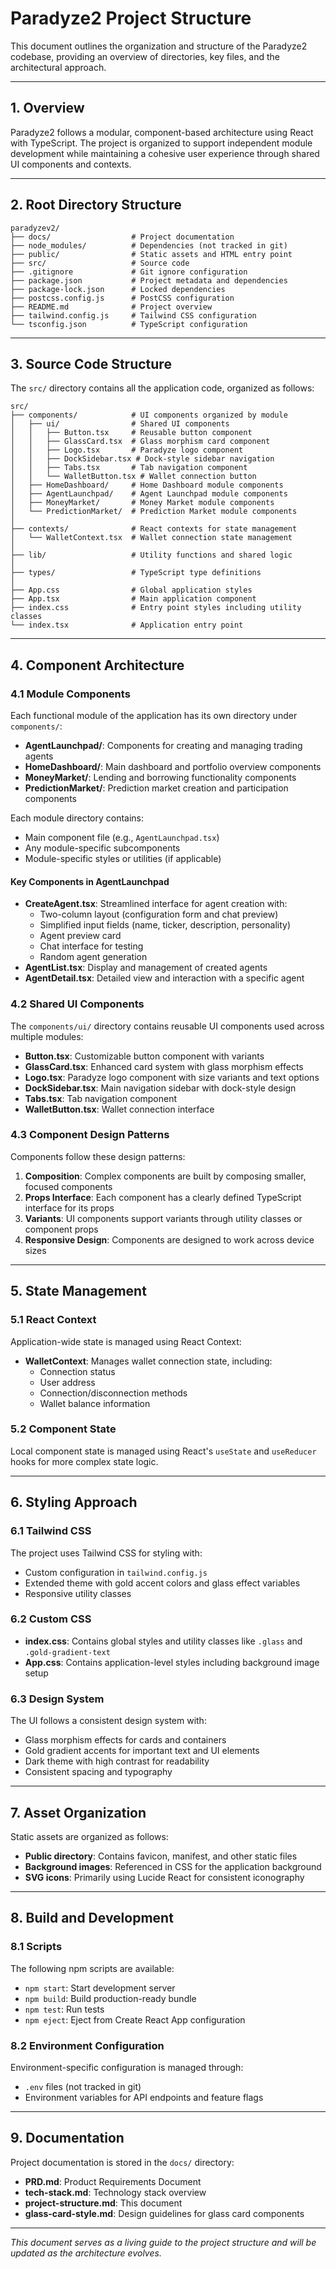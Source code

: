 # Paradyze2 Project Structure

This document outlines the organization and structure of the Paradyze2 codebase, providing an overview of directories, key files, and the architectural approach.

---

## 1. Overview

Paradyze2 follows a modular, component-based architecture using React with TypeScript. The project is organized to support independent module development while maintaining a cohesive user experience through shared UI components and contexts.

---

## 2. Root Directory Structure

```
paradyzev2/
├── docs/                  # Project documentation
├── node_modules/          # Dependencies (not tracked in git)
├── public/                # Static assets and HTML entry point
├── src/                   # Source code
├── .gitignore             # Git ignore configuration
├── package.json           # Project metadata and dependencies
├── package-lock.json      # Locked dependencies
├── postcss.config.js      # PostCSS configuration
├── README.md              # Project overview
├── tailwind.config.js     # Tailwind CSS configuration
└── tsconfig.json          # TypeScript configuration
```

---

## 3. Source Code Structure

The `src/` directory contains all the application code, organized as follows:

```
src/
├── components/            # UI components organized by module
│   ├── ui/                # Shared UI components
│   │   ├── Button.tsx     # Reusable button component
│   │   ├── GlassCard.tsx  # Glass morphism card component
│   │   ├── Logo.tsx       # Paradyze logo component
│   │   ├── DockSidebar.tsx # Dock-style sidebar navigation
│   │   ├── Tabs.tsx       # Tab navigation component
│   │   └── WalletButton.tsx # Wallet connection button
│   ├── HomeDashboard/     # Home Dashboard module components
│   ├── AgentLaunchpad/    # Agent Launchpad module components
│   ├── MoneyMarket/       # Money Market module components
│   └── PredictionMarket/  # Prediction Market module components
│
├── contexts/              # React contexts for state management
│   └── WalletContext.tsx  # Wallet connection state management
│
├── lib/                   # Utility functions and shared logic
│
├── types/                 # TypeScript type definitions
│
├── App.css                # Global application styles
├── App.tsx                # Main application component
├── index.css              # Entry point styles including utility classes
└── index.tsx              # Application entry point
```

---

## 4. Component Architecture

### 4.1 Module Components

Each functional module of the application has its own directory under `components/`:

- **AgentLaunchpad/**: Components for creating and managing trading agents
- **HomeDashboard/**: Main dashboard and portfolio overview components
- **MoneyMarket/**: Lending and borrowing functionality components
- **PredictionMarket/**: Prediction market creation and participation components

Each module directory contains:
- Main component file (e.g., `AgentLaunchpad.tsx`)
- Any module-specific subcomponents
- Module-specific styles or utilities (if applicable)

#### Key Components in AgentLaunchpad

- **CreateAgent.tsx**: Streamlined interface for agent creation with:
  - Two-column layout (configuration form and chat preview)
  - Simplified input fields (name, ticker, description, personality)
  - Agent preview card
  - Chat interface for testing
  - Random agent generation
- **AgentList.tsx**: Display and management of created agents
- **AgentDetail.tsx**: Detailed view and interaction with a specific agent

### 4.2 Shared UI Components

The `components/ui/` directory contains reusable UI components used across multiple modules:

- **Button.tsx**: Customizable button component with variants
- **GlassCard.tsx**: Enhanced card system with glass morphism effects
- **Logo.tsx**: Paradyze logo component with size variants and text options
- **DockSidebar.tsx**: Main navigation sidebar with dock-style design
- **Tabs.tsx**: Tab navigation component
- **WalletButton.tsx**: Wallet connection interface

### 4.3 Component Design Patterns

Components follow these design patterns:

1. **Composition**: Complex components are built by composing smaller, focused components
2. **Props Interface**: Each component has a clearly defined TypeScript interface for its props
3. **Variants**: UI components support variants through utility classes or component props
4. **Responsive Design**: Components are designed to work across device sizes

---

## 5. State Management

### 5.1 React Context

Application-wide state is managed using React Context:

- **WalletContext**: Manages wallet connection state, including:
  - Connection status
  - User address
  - Connection/disconnection methods
  - Wallet balance information

### 5.2 Component State

Local component state is managed using React's `useState` and `useReducer` hooks for more complex state logic.

---

## 6. Styling Approach

### 6.1 Tailwind CSS

The project uses Tailwind CSS for styling with:

- Custom configuration in `tailwind.config.js`
- Extended theme with gold accent colors and glass effect variables
- Responsive utility classes

### 6.2 Custom CSS

- **index.css**: Contains global styles and utility classes like `.glass` and `.gold-gradient-text`
- **App.css**: Contains application-level styles including background image setup

### 6.3 Design System

The UI follows a consistent design system with:
- Glass morphism effects for cards and containers
- Gold gradient accents for important text and UI elements
- Dark theme with high contrast for readability
- Consistent spacing and typography

---

## 7. Asset Organization

Static assets are organized as follows:

- **Public directory**: Contains favicon, manifest, and other static files
- **Background images**: Referenced in CSS for the application background
- **SVG icons**: Primarily using Lucide React for consistent iconography

---

## 8. Build and Development

### 8.1 Scripts

The following npm scripts are available:

- `npm start`: Start development server
- `npm build`: Build production-ready bundle
- `npm test`: Run tests
- `npm eject`: Eject from Create React App configuration

### 8.2 Environment Configuration

Environment-specific configuration is managed through:
- `.env` files (not tracked in git)
- Environment variables for API endpoints and feature flags

---

## 9. Documentation

Project documentation is stored in the `docs/` directory:

- **PRD.md**: Product Requirements Document
- **tech-stack.md**: Technology stack overview
- **project-structure.md**: This document
- **glass-card-style.md**: Design guidelines for glass card components

---

*This document serves as a living guide to the project structure and will be updated as the architecture evolves.*
